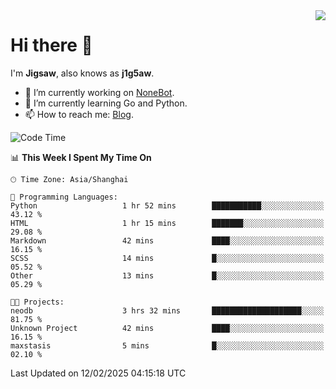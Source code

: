 <a href="#">
  <img align="right" src="https://github-readme-stats.vercel.app/api?username=j1g5awi&count_private=true&show_icons=true&title_color=80070B&text_color=B3B3B3&bg_color=212121&icon_color=80070B" />
</a>

# Hi there 👋

I'm **Jigsaw**, also knows as **j1g5aw**.

- 🔭 I’m currently working on [NoneBot](https://github.com/nonebot).
- 🌱 I’m currently learning Go and Python.
- 📫 How to reach me: [Blog](https://blog.maddestroyer.xyz/).

<!--START_SECTION:waka-->
![Code Time](http://img.shields.io/badge/Code%20Time-1%2C871%20hrs%2017%20mins-blue)

📊 **This Week I Spent My Time On** 

```text
🕑︎ Time Zone: Asia/Shanghai

💬 Programming Languages: 
Python                   1 hr 52 mins        ███████████░░░░░░░░░░░░░░   43.12 % 
HTML                     1 hr 15 mins        ███████░░░░░░░░░░░░░░░░░░   29.08 % 
Markdown                 42 mins             ████░░░░░░░░░░░░░░░░░░░░░   16.15 % 
SCSS                     14 mins             █░░░░░░░░░░░░░░░░░░░░░░░░   05.52 % 
Other                    13 mins             █░░░░░░░░░░░░░░░░░░░░░░░░   05.29 % 

🐱‍💻 Projects: 
neodb                    3 hrs 32 mins       ████████████████████░░░░░   81.75 % 
Unknown Project          42 mins             ████░░░░░░░░░░░░░░░░░░░░░   16.15 % 
maxstasis                5 mins              █░░░░░░░░░░░░░░░░░░░░░░░░   02.10 % 
```


 Last Updated on 12/02/2025 04:15:18 UTC
<!--END_SECTION:waka-->
